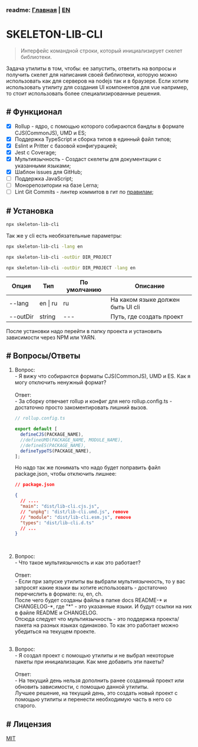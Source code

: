 ### readme: [Главная](./../README.md) | [EN](./README-EN.md)

# SKELETON-LIB-CLI

> Интерфейс командной строки, который инициализирует скелет библиотеки.

Задача утилиты в том, чтобы: ее запустить, ответить на вопросы и получить скелет для написания своей библиотеки, которую можно использовать как для серверов на nodejs так и в браузере. Если хотите использовать утилиту для создания UI компонентов для vue например, то стоит использовать более специализированные решения.

## # Функционал

- [x] Rollup - ядро, с помощью которого собираются бандлы в формате CJS(CommonJS), UMD и ES;
- [x] Поддержка TypeScript и сборка типов в единный файл типов;
- [x] Eslint и Pritter c базовой конфигурацией;
- [x] Jest c Coverage;
- [x] Мультиязычность - Создаст скелеты для документации с указанными языками;
- [x] Шаблон issues для GitHub;
- [ ] Поддержка JavaScript;
- [ ] Монорепозитории на базе Lerna;
- [ ] Lint Git Commits - линтер коммитов в гит по [правилам](https://www.conventionalcommits.org/ru/v1.0.0/);

## # Установка

```sh
npx skeleton-lib-cli
```

Так же у cli есть необязательные параметры:

```sh
npx skeleton-lib-cli -lang en

npx skeleton-lib-cli -outDir DIR_PROJECT

npx skeleton-lib-cli -outDir DIR_PROJECT -lang en

```

| Опция                 | Тип                    | По умолчанию | Описание                          |
| --------------------- | ---------------------- | ------------ | --------------------------------- |
| <nobr>--lang</nobr>   | <nobr>en \| ru </nobr> | ru           | На каком языке должен быть UI cli |
| <nobr>--outDir</nobr> | string                 | ---          | Путь, где создать проект          |

После установки надо перейти в папку проекта и установить зависимости через NPM или YARN.

## # Вопросы/Ответы

<!-- 1. Вопрос:<br>
   \- Я установил шаблоны github, в которых есть labels, но не вижу эти метки в панеле github. Как мне поставить эти labels?<br><br>
   Ответ:<br>
   \- После публикации проекта на github в actions будет доступен action "UpdateLabels" - он запустит добавление labels в панель github из списка: .github/labels.yml
   <br><br> -->

1. Вопрос:<br>
   \- Я вижу что собираются форматы CJS(CommonJS), UMD и ES. Как я могу отключить ненужный формат?<br><br>
   Ответ:<br>
   \- За сборку отвечает rollup и конфиг для него rollup.config.ts - достаточно просто закоментировать лишний вызов.

   ```ts
   // rollup.config.ts

   export default [
     defineCJS(PACKAGE_NAME),
     //defineUMD(PACKAGE_NAME, MODULE_NAME),
     //defineES(PACKAGE_NAME),
     defineTypeTS(PACKAGE_NAME),
   ];
   ```

   Но надо так же понимать что надо будет поправить файл package.json, чтобы отключить лишнее:

   ```json
   // package.json

   {
     // ....
     "main": "dist/lib-cli.cjs.js",
     // "unpkg": "dist/lib-cli.umd.js", remove
     // "module": "dist/lib-cli.esm.js", remove
     "types": "dist/lib-cli.d.ts"
     // ...
   }
   ```

   <br>

2. Вопрос:<br>
   \- Что такое мультиязычность и как это работает?<br><br>
   Ответ:<br>
   \- Если при запуске утилиты вы выбрали мультиязычность, то у вас запросят какие языки вы хотите использовать - достаточно перечислить в формате: ru, en, ch.<br>
   После чего будет созданы файлы в папке docs README-\* и CHANGELOG-\*, где "\*" - это указанные языки. И будут ссылки на них в файле README и CHANGELOG.<br>
   Отсюда следует что мультиязычность - это поддержка проекта/пакета на разных языках одинаково. То как это работает можно убедиться на текущем проекте.
   <br><br>

3. Вопрос:<br>
   \- Я создал проект с помощью утилиты и не выбрал некоторые пакеты при инициализации. Как мне добавить эти пакеты?<br><br>
   Ответ:<br>
   \- На текущий день нельзя дополнить ранее созданный проект или обновить зависимости, с помощью данной утилиты.<br>
   Лучшее решение, на текущий день, это создать новый проект с помощью утилиты и перенести необходимую часть в него со старого.<br>

## # Лицензия

[MIT](./../LICENSE)
